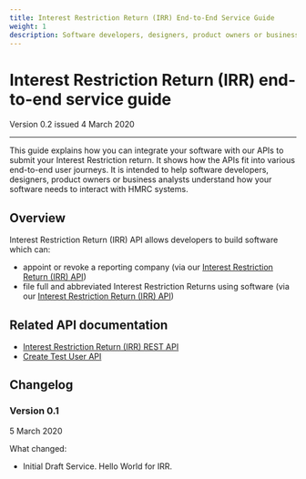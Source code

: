 ```yaml
---
title: Interest Restriction Return (IRR) End-to-End Service Guide
weight: 1
description: Software developers, designers, product owners or business analysts. Integrate your software with IRR API
---
```


# Interest Restriction Return (IRR) end-to-end service guide

Version 0.2 issued 4 March 2020
***

This guide explains how you can integrate your software with our APIs to submit your Interest Restriction return. It shows how the APIs fit into various end-to-end user journeys. It is intended to help software developers, designers, product owners or business analysts understand how your software needs to interact with HMRC systems.

## Overview
<!-- Section owner: IRR Programme -->

Interest Restriction Return (IRR) API allows developers to build software which can:

* appoint or revoke a reporting company (via our [Interest Restriction Return (IRR) API](https://developer.service.hmrc.gov.uk/api-documentation/docs/api/service/interest-restriction-return/))
* file full and abbreviated Interest Restriction Returns using software (via our [Interest Restriction Return (IRR) API](https://developer.service.hmrc.gov.uk/api-documentation/docs/api/service/interest-restriction-return/))

## Related API documentation
<!--- Section owner: IRR Programme --->

* [Interest Restriction Return (IRR) REST API](https://developer.service.hmrc.gov.uk/api-documentation/docs/api/service/interest-restriction-return/1.0)
* [Create Test User API](https://developer.service.hmrc.gov.uk/api-documentation/docs/api/service/api-platform-test-user/1.0)

## Changelog
<!--- Section owner: IRR Programme --->

### Version 0.1

5 March 2020

What changed:

* Initial Draft Service. Hello World for IRR.
